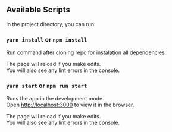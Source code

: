 ## Available Scripts

In the project directory, you can run:

### `yarn install` or `npm install`

Run command after cloning repo for instalation all dependencies.

The page will reload if you make edits.\
You will also see any lint errors in the console.

### `yarn start` or `npm run start`

Runs the app in the development mode.\
Open [http://localhost:3000](http://localhost:3000) to view it in the browser.

The page will reload if you make edits.\
You will also see any lint errors in the console.

